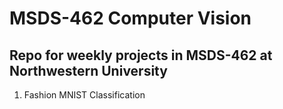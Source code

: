 # MSDS-462 Computer Vision
## Repo for weekly projects in MSDS-462 at Northwestern University
1. Fashion MNIST Classification
